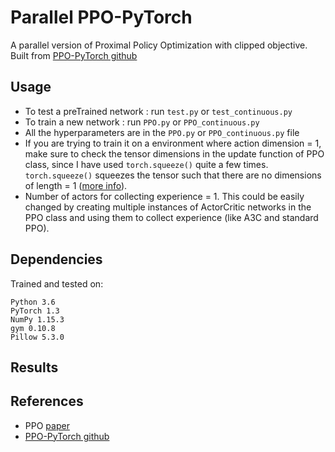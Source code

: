 # Parallel PPO-PyTorch
A parallel version of Proximal Policy Optimization with clipped objective. Built from [PPO-PyTorch github](https://github.com/nikhilbarhate99/PPO-PyTorch)

## Usage

- To test a preTrained network : run `test.py` or `test_continuous.py`
- To train a new network : run `PPO.py` or `PPO_continuous.py`
- All the hyperparameters are in the `PPO.py` or `PPO_continuous.py` file
- If you are trying to train it on a environment where action dimension = 1, make sure to check the tensor dimensions in the update function of PPO class, since I have used `torch.squeeze()` quite a few times. `torch.squeeze()` squeezes the tensor such that there are no dimensions of length = 1 ([more info](https://pytorch.org/docs/stable/torch.html?highlight=torch%20squeeze#torch.squeeze)).
- Number of actors for collecting experience = 1. This could be easily changed by creating multiple instances of ActorCritic networks in the PPO class and using them to collect experience (like A3C and standard PPO).

## Dependencies
Trained and tested on:
```
Python 3.6
PyTorch 1.3
NumPy 1.15.3
gym 0.10.8
Pillow 5.3.0
```

## Results

<!-- PPO Discrete LunarLander-v2 (1200 episodes)           |  PPO Continuous BipedalWalker-v2 (4000 episodes)
:-------------------------:|:-------------------------:
![](https://github.com/nikhilbarhate99/PPO-PyTorch/blob/master/gif/PPO_LunarLander-v2.gif) |  ![](https://github.com/nikhilbarhate99/PPO-PyTorch/blob/master/gif/PPO_BipedalWalker-v2.gif)
 -->

## References

- PPO [paper](https://arxiv.org/abs/1707.06347)
- [PPO-PyTorch github](https://github.com/nikhilbarhate99/PPO-PyTorch)
